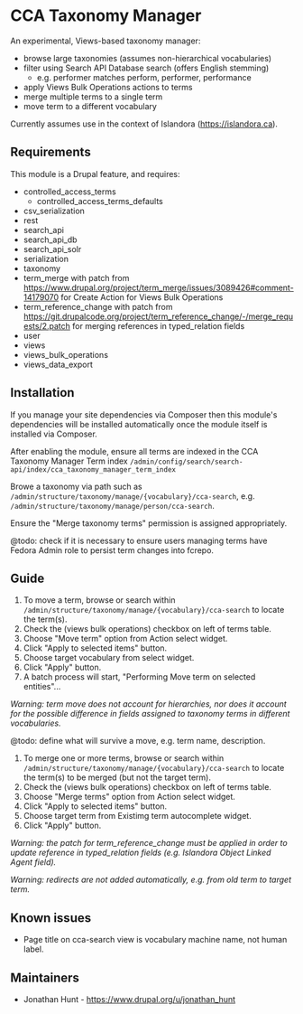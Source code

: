 # CCA Taxonomy Manager

An experimental, Views-based taxonomy manager:
* browse large taxonomies (assumes non-hierarchical vocabularies)
* filter using Search API Database search (offers English stemming)
  * e.g. performer matches perform, performer, performance
* apply Views Bulk Operations actions to terms
* merge multiple terms to a single term
* move term to a different vocabulary

Currently assumes use in the context of Islandora (https://islandora.ca).

## Requirements

This module is a Drupal feature, and requires:

* controlled_access_terms
  * controlled_access_terms_defaults
* csv_serialization
* rest
* search_api
* search_api_db
* search_api_solr
* serialization
* taxonomy
* term_merge
  with patch from https://www.drupal.org/project/term_merge/issues/3089426#comment-14179070 for Create Action for Views Bulk Operations
* term_reference_change
  with patch from https://git.drupalcode.org/project/term_reference_change/-/merge_requests/2.patch for merging references in typed_relation fields
* user
* views
* views_bulk_operations
* views_data_export


## Installation

If you manage your site dependencies via Composer then this module's dependencies will be installed automatically once the module itself is installed via Composer.

After enabling the module, ensure all terms are indexed in the CCA Taxonomy Manager Term index  `/admin/config/search/search-api/index/cca_taxonomy_manager_term_index`

Browe a taxonomy via path such as `/admin/structure/taxonomy/manage/{vocabulary}/cca-search`, e.g. `/admin/structure/taxonomy/manage/person/cca-search`.

Ensure the "Merge taxonomy terms" permission is assigned appropriately.

@todo: check if it is necessary to ensure users managing terms have Fedora Admin role to persist term changes into fcrepo.

## Guide

1. To move a term, browse or search within `/admin/structure/taxonomy/manage/{vocabulary}/cca-search` to locate the term(s).
1. Check the (views bulk operations) checkbox on left of terms table.
1. Choose "Move term" option from Action select widget.
1. Click "Apply to selected items" button.
1. Choose target vocabulary from select widget.
1. Click "Apply" button.
1. A batch process will start, "Performing Move term on selected entities"...

_Warning: term move does not account for hierarchies, nor does it account for the possible difference in fields assigned to taxonomy terms in different vocabularies._

@todo: define what will survive a move, e.g. term name, description.

1. To merge one or more terms, browse or search within `/admin/structure/taxonomy/manage/{vocabulary}/cca-search` to locate the term(s) to be merged (but not the target term).
1. Check the (views bulk operations) checkbox on left of terms table.
1. Choose "Merge terms" option from Action select widget.
1. Click "Apply to selected items" button.
1. Choose target term from Existimg term autocomplete widget.
1. Click "Apply" button.

_Warning: the patch for term_reference_change must be applied in order to update reference in typed_relation fields (e.g. Islandora Object Linked Agent field)._

_Warning: redirects are not added automatically, e.g. from old term to target term._


## Known issues

* Page title on cca-search view is vocabulary machine name, not human label.


## Maintainers

* Jonathan Hunt - https://www.drupal.org/u/jonathan_hunt

